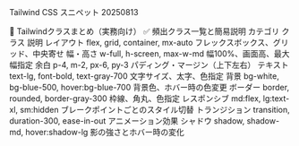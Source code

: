 Tailwind CSS スニペット 20250813

🧩 Tailwindクラスまとめ（実務向け）
✅ 頻出クラス一覧と簡易説明
カテゴリ	    クラス	                                        説明
レイアウト	    flex, grid, container, mx-auto	            フレックスボックス、グリッド、中央寄せ
幅・高さ	    w-full, h-screen, max-w-md	                幅100%、画面高、最大幅指定
余白	        p-4, m-2, px-6, py-3	                    パディング・マージン（上下左右）
テキスト	    text-lg, font-bold, text-gray-700	        文字サイズ、太字、色指定
背景	        bg-white, bg-blue-500, hover:bg-blue-700	背景色、ホバー時の色変更
ボーダー	    border, rounded, border-gray-300	        枠線、角丸、色指定
レスポンシブ	md:flex, lg:text-xl, sm:hidden	            ブレークポイントごとのスタイル切替
トランジション	transition, duration-300, ease-in-out	    アニメーション効果
シャドウ	    shadow, shadow-md, hover:shadow-lg	        影の強さとホバー時の変化